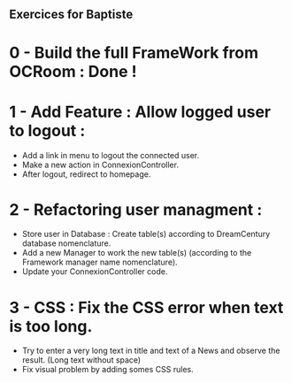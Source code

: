 ## Exercices for Baptiste

# 0 - Build the full FrameWork from OCRoom : Done !

# 1 - Add Feature : Allow logged user to logout :
* Add a link in menu to logout the connected user. 
* Make a new action in ConnexionController.
* After logout, redirect to homepage. 

# 2 - Refactoring user managment :
* Store user in Database : Create table(s) according to DreamCentury database nomenclature.
* Add a new Manager to work the new table(s) (according to the Framework manager name nomenclature).
* Update your ConnexionController code.

# 3 - CSS : Fix the CSS error when text is too long.
* Try to enter a very long text in title and text of a News and observe the result. (Long text without space)
* Fix visual problem by adding somes CSS rules.
